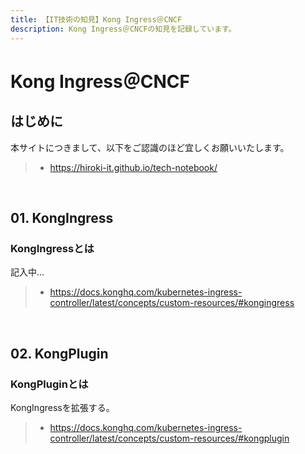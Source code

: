 ```yaml
---
title: 【IT技術の知見】Kong Ingress＠CNCF
description: Kong Ingress＠CNCFの知見を記録しています。
---
```


# Kong Ingress＠CNCF

## はじめに

本サイトにつきまして、以下をご認識のほど宜しくお願いいたします。

> - https://hiroki-it.github.io/tech-notebook/

<br>

## 01. KongIngress

### KongIngressとは

記入中...

> - https://docs.konghq.com/kubernetes-ingress-controller/latest/concepts/custom-resources/#kongingress

<br>

## 02. KongPlugin

### KongPluginとは

KongIngressを拡張する。

> - https://docs.konghq.com/kubernetes-ingress-controller/latest/concepts/custom-resources/#kongplugin

<br>
